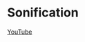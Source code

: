 # Sonification

[YouTube]([https://www.google.com](https://youtu.be/yk4MsgO-85o?si=4aQIQUbsEuaLhUYu)https://youtu.be/yk4MsgO-85o?si=4aQIQUbsEuaLhUYu)
